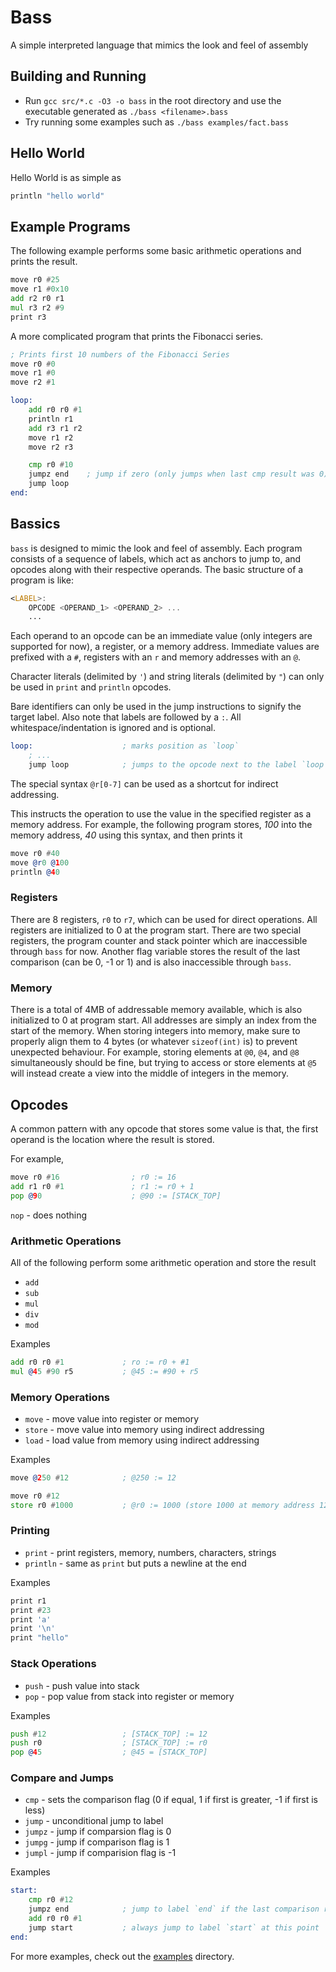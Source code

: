 # Bass

A simple interpreted language that mimics the look and feel of assembly

## Building and Running
- Run `gcc src/*.c -O3 -o bass` in the root directory and use the executable generated as `./bass <filename>.bass`
- Try running some examples such as `./bass examples/fact.bass`

## Hello World
Hello World is as simple as 

```asm
println "hello world"
```

## Example Programs

The following example performs some basic arithmetic operations and prints the result.

```asm
move r0 #25
move r1 #0x10
add r2 r0 r1
mul r3 r2 #9
print r3
```

A more complicated program that prints the Fibonacci series.
```asm
; Prints first 10 numbers of the Fibonacci Series
move r0 #0
move r1 #0
move r2 #1

loop:
    add r0 r0 #1
    println r1
    add r3 r1 r2
    move r1 r2
    move r2 r3

    cmp r0 #10
    jumpz end    ; jump if zero (only jumps when last cmp result was 0)
    jump loop
end:
```

## Bassics

`bass` is designed to mimic the look and feel of assembly. Each program consists of a sequence of labels, which act as anchors to jump to, and opcodes along with their respective operands. The basic structure of a program is like: 
```asm
<LABEL>:
    OPCODE <OPERAND_1> <OPERAND_2> ...
    ...
```

Each operand to an opcode can be an immediate value (only integers are supported for now), a register, or a memory address. Immediate values are prefixed with a `#`, registers with an `r` and memory addresses with an `@`.

Character literals (delimited by `'`) and string literals (delimited by `"`) can only be used in `print` and `println` opcodes.

Bare identifiers can only be used in the jump instructions to signify the target label. Also note that labels are followed by a `:`. All whitespace/indentation is ignored and is optional.

```asm
loop:                    ; marks position as `loop`
    ; ...
    jump loop            ; jumps to the opcode next to the label `loop`
```

The special syntax `@r[0-7]` can be used as a shortcut for indirect addressing.

This instructs the operation to use the value in the specified register as a memory address.
For example, the following program stores, *100* into the memory address, *40* using this syntax, and then prints it
```asm
move r0 #40
move @r0 @100
println @40
```

### Registers
There are 8 registers, `r0` to `r7`, which can be used for direct operations. All registers are initialized to 0 at the program start. There are two special registers, the program counter and stack pointer which are inaccessible through `bass` for now. Another flag variable stores the result of the last comparison (can be 0, -1 or 1) and is also inaccessible through `bass`.

### Memory 
There is a total of 4MB of addressable memory available, which is also initialized to 0 at program start. All addresses are simply an index from the start of the memory. When storing integers into memory, make sure to properly align them to 4 bytes (or whatever `sizeof(int)` is) to prevent unexpected behaviour. For example, storing elements at `@0`, `@4`, and `@8` simultaneously should be fine, but trying to access or store elements at `@5` will instead create a view into the middle of integers in the memory.


## Opcodes

A common pattern with any opcode that stores some value is that, the first operand is the location where the result is stored.

For example,
```asm
move r0 #16                ; r0 := 16
add r1 r0 #1               ; r1 := r0 + 1
pop @90                    ; @90 := [STACK_TOP] 
```


`nop`                     - does nothing

### Arithmetic Operations

All of the following perform some arithmetic operation and store the result

- `add`
- `sub` 
- `mul` 
- `div` 
- `mod`

Examples 
```asm
add r0 r0 #1             ; ro := r0 + #1
mul @45 #90 r5           ; @45 := #90 + r5  
```

### Memory Operations
- `move`                 - move value into register or memory
- `store`                - move value into memory using indirect addressing
- `load`                 - load value from memory using indirect addressing

Examples
```asm
move @250 #12            ; @250 := 12

move r0 #12
store r0 #1000           ; @r0 := 1000 (store 1000 at memory address 12 (value of register r0))
```


### Printing
- `print`                - print registers, memory, numbers, characters, strings
- `println`              - same as `print` but puts a newline at the end

Examples
```asm
print r1
print #23
print 'a'
print '\n'
print "hello"
```

### Stack Operations
- `push`                 - push value into stack
- `pop`                  - pop value from stack into register or memory

Examples
```asm
push #12                 ; [STACK_TOP] := 12
push r0                  ; [STACK_TOP] := r0  
pop @45                  ; @45 = [STACK_TOP]
```


### Compare and Jumps
- `cmp`                  - sets the comparison flag (0 if equal, 1 if first is greater, -1 if first is less)
- `jump`                 - unconditional jump to label
- `jumpz`                - jump if comparsion flag is 0
- `jumpg`                - jump if comparison flag is 1
- `jumpl`                - jump if comparision flag is -1

Examples
```asm
start:
    cmp r0 #12
    jumpz end            ; jump to label `end` if the last comparison resulted in equals
    add r0 r0 #1
    jump start           ; always jump to label `start` at this point 
end:
```

For more examples, check out the [examples](./examples) directory.

